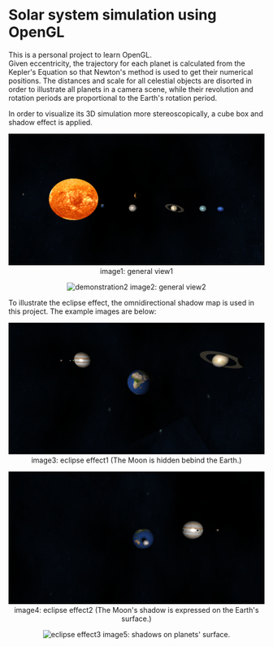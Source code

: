 # Solar system simulation using OpenGL

This is a personal project to learn OpenGL.  
Given eccentricity, the trajectory for each planet is calculated from the Kepler's Equation so that Newton's method is used to get their numerical positions. The distances and scale for all celestial objects are disorted in order to illustrate all planets in a camera scene, while their revolution and rotation periods are proportional to the Earth's rotation period.

In order to visualize its 3D simulation more stereoscopically, a cube box and shadow effect is applied.

<p align="center">
    <img src="./images/demonstration1.png" title="demonstration1">    
    image1: general view1
</p>

<p align="center">
    <img src="./images/demonstration2.gif" title="demonstration2">    
    image2: general view2
</p>

To illustrate the eclipse effect, the omnidirectional shadow map is used in this project. The example images are below:

<p align="center">
    <img src="./images/clipse1.png" title="eclipse effect1">    
    image3: eclipse effect1 (The Moon is hidden bebind the Earth.)
</p>

<p align="center">
    <img src="./images/eclipse2.png" title="eclipse effect2">    
    image4: eclipse effect2 (The Moon's shadow is expressed on the Earth's surface.)
</p>


<p align="center">
    <img src="./images/eclipse3.gif" title="eclipse effect3">    
    image5: shadows on planets' surface.
</p>